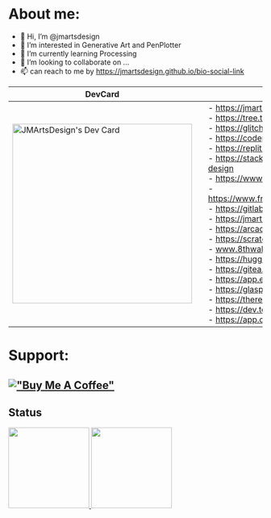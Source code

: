 <!---
jmartsdesign/jmartsdesign is a ✨ special ✨ repository because its `README.md` (this file) appears on your GitHub profile.
You can click the Preview link to take a look at your changes.
--->
# About me:
- 👋 Hi, I’m @jmartsdesign
- 👀 I’m interested in Generative Art and PenPlotter
- 🌱 I’m currently learning Processing
- 💞️ I’m looking to collaborate on ...
- 📫 can reach to me by https://jmartsdesign.github.io/bio-social-link

| DevCard                                                                                                                                                                                	|   	| Ohters sites:                                                                                                                                                                                                                                                                                                                                                                                                                                                                                                                                                                                                                                                                                                                                                                                                                                                             	|
|----------------------------------------------------------------------------------------------------------------------------------------------------------------------------------------	|---	|---------------------------------------------------------------------------------------------------------------------------------------------------------------------------------------------------------------------------------------------------------------------------------------------------------------------------------------------------------------------------------------------------------------------------------------------------------------------------------------------------------------------------------------------------------------------------------------------------------------------------------------------------------------------------------------------------------------------------------------------------------------------------------------------------------------------------------------------------------------------------	|
| <a href="https://app.daily.dev/jmartsdesign"><img src="https://api.daily.dev/devcards/v2/rdAUSkyxWHl85MVFhWYVY.png?type=default&r=wgk" width="356" alt="JMArtsDesign's Dev Card"/></a> 	|   	| - https://jmartsdesign.gitbook.io/home<br>- https://tree.taiga.io/profile/jmartsdesign<br>- https://glitch.com/@jmartsdesign<br>- https://codepen.io/jmartsdesign<br>- https://replit.com/@jmartsdesign<br>- https://stackoverflow.com/users/21756425/jmarts-design<br>- https://www.codecademy.com/profiles/JMArtsDesign<br>- https://www.freecodecamp.org/portuguese/JMArtsDesign<br>- https://gitlab.com/jmartsdesign<br>- https://jmartsdesign.neocities.org/<br>- https://arcade.makecode.com/#<br>- https://scratch.mit.edu/users/JMArtsDesign/<br>- www.8thwall.com/jmartsdesign<br>- https://huggingface.co/JMArts<br>- https://gitea.com/jmartsdesign<br>- https://app.edublocks.org/jmartsdesign<br>- https://glasp.co/jmartsdesign<br>- https://theresanaiforthat.com/@jmartsdesign<br>- https://dev.to/jmartsdesign<br>- https://app.daily.dev/jmartsdesign 	|

# Support:
[!["Buy Me A Coffee"](https://www.buymeacoffee.com/assets/img/custom_images/orange_img.png)](https://www.buymeacoffee.com/jmartsdesign)
---

<div><h2>Status</h2></div>
<div allign="center">
    <a href="https://github.com/jmartsdesign">
  <img height="160em" width="" src="https://github-readme-stats.vercel.app/api?username=jmartsdesign&show_icons=true&theme=dracula&include_all_commits=true&count_private=true"/> 
      <img height="160em" src="https://github-readme-stats.vercel.app/api/top-langs/?username=jmartsdesign&layout=compact&langs_count=7&theme=dracula"/>   
</div>  
